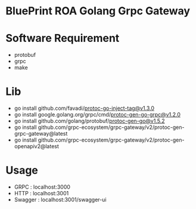 # BluePrint ROA Golang Grpc Gateway

# Software Requirement

- protobuf
- grpc
- make

# Lib

- go install github.com/favadi/protoc-go-inject-tag@v1.3.0
- go install google.golang.org/grpc/cmd/protoc-gen-go-grpc@v1.2.0
- go install github.com/golang/protobuf/protoc-gen-go@v1.5.2
- go install github.com/grpc-ecosystem/grpc-gateway/v2/protoc-gen-grpc-gateway@latest
- go install github.com/grpc-ecosystem/grpc-gateway/v2/protoc-gen-openapiv2@latest

# Usage

- GRPC : localhost:3000
- HTTP : localhost:3001
- Swagger : localhost:3001/swagger-ui
